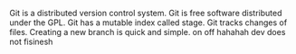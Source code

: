 Git is a distributed version control system.
Git is free software distributed under the GPL.
Git has a mutable index called stage.
Git tracks changes of files.
Creating a new branch is quick and simple.
on off
hahahah
dev does not fisinesh
